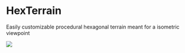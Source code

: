 # HexTerrain

Easily customizable procedural hexagonal terrain meant for a isometric viewpoint

<img src="Git/main.gif"/>
